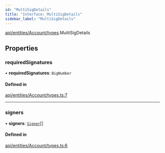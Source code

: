 ```yaml
---
id: "MultiSigDetails"
title: "Interface: MultiSigDetails"
sidebar_label: "MultiSigDetails"
---
```


[api/entities/Account/types](../../../../../../modules/API/Entities/Account/Types/Types.md).MultiSigDetails

## Properties

### requiredSignatures

• **requiredSignatures**: `BigNumber`

#### Defined in

[api/entities/Account/types.ts:7](https://github.com/F-OBrien/polymesh-sdk/blob/012f1745/src/api/entities/Account/types.ts#L7)

___

### signers

• **signers**: [`Signer`](../../../../../../modules/Types/Types.md#signer)[]

#### Defined in

[api/entities/Account/types.ts:6](https://github.com/F-OBrien/polymesh-sdk/blob/012f1745/src/api/entities/Account/types.ts#L6)
